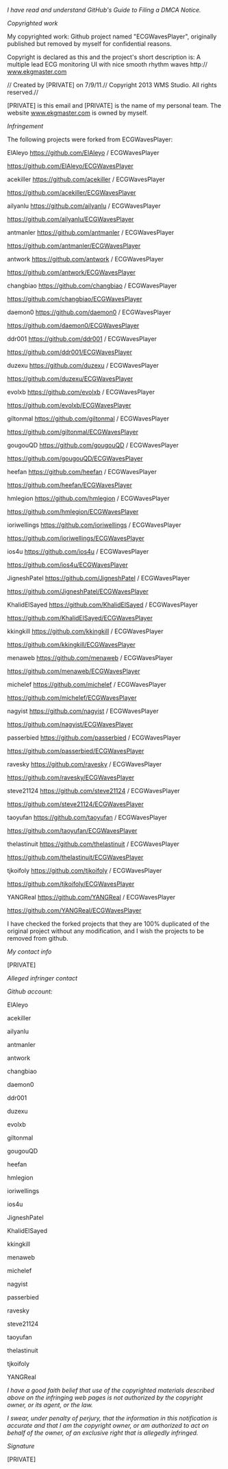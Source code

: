*I have read and understand GitHub's Guide to Filing a DMCA Notice.*

*Copyrighted work*

My copyrighted work: Github project named "ECGWavesPlayer", originally
published but removed by myself for confidential reasons.

Copyright is declared as this and the project's short description is:
A multiple lead ECG monitoring UI with nice smooth rhythm waves http://
www.ekgmaster.com

// Created by [PRIVATE] on 7/9/11.// Copyright 2013
WMS Studio. All rights reserved.//

[PRIVATE] is this email and [PRIVATE] is the name of my
personal team.
The website www.ekgmaster.com is owned by myself.

*Infringement*

The following projects were forked from ECGWavesPlayer:

ElAleyo <https://github.com/ElAleyo> / ECGWavesPlayer

<https://github.com/ElAleyo/ECGWavesPlayer>

acekiller <https://github.com/acekiller> / ECGWavesPlayer

<https://github.com/acekiller/ECGWavesPlayer>

ailyanlu <https://github.com/ailyanlu> / ECGWavesPlayer

<https://github.com/ailyanlu/ECGWavesPlayer>

antmanler <https://github.com/antmanler> / ECGWavesPlayer

<https://github.com/antmanler/ECGWavesPlayer>

antwork <https://github.com/antwork> / ECGWavesPlayer

<https://github.com/antwork/ECGWavesPlayer>

changbiao <https://github.com/changbiao> / ECGWavesPlayer

<https://github.com/changbiao/ECGWavesPlayer>

daemon0 <https://github.com/daemon0> / ECGWavesPlayer

<https://github.com/daemon0/ECGWavesPlayer>

ddr001 <https://github.com/ddr001> / ECGWavesPlayer

<https://github.com/ddr001/ECGWavesPlayer>

duzexu <https://github.com/duzexu> / ECGWavesPlayer

<https://github.com/duzexu/ECGWavesPlayer>

evolxb <https://github.com/evolxb> / ECGWavesPlayer

<https://github.com/evolxb/ECGWavesPlayer>

giltonmal <https://github.com/giltonmal> / ECGWavesPlayer

<https://github.com/giltonmal/ECGWavesPlayer>

gougouQD <https://github.com/gougouQD> / ECGWavesPlayer

<https://github.com/gougouQD/ECGWavesPlayer>

heefan <https://github.com/heefan> / ECGWavesPlayer

<https://github.com/heefan/ECGWavesPlayer>

hmlegion <https://github.com/hmlegion> / ECGWavesPlayer

<https://github.com/hmlegion/ECGWavesPlayer>

ioriwellings <https://github.com/ioriwellings> / ECGWavesPlayer

<https://github.com/ioriwellings/ECGWavesPlayer>

ios4u <https://github.com/ios4u> / ECGWavesPlayer

<https://github.com/ios4u/ECGWavesPlayer>

JigneshPatel <https://github.com/JigneshPatel> / ECGWavesPlayer

<https://github.com/JigneshPatel/ECGWavesPlayer>

KhalidElSayed <https://github.com/KhalidElSayed> / ECGWavesPlayer

<https://github.com/KhalidElSayed/ECGWavesPlayer>

kkingkill <https://github.com/kkingkill> / ECGWavesPlayer

<https://github.com/kkingkill/ECGWavesPlayer>

menaweb <https://github.com/menaweb> / ECGWavesPlayer

<https://github.com/menaweb/ECGWavesPlayer>

michelef <https://github.com/michelef> / ECGWavesPlayer

<https://github.com/michelef/ECGWavesPlayer>

nagyist <https://github.com/nagyist> / ECGWavesPlayer

<https://github.com/nagyist/ECGWavesPlayer>

passerbied <https://github.com/passerbied> / ECGWavesPlayer

<https://github.com/passerbied/ECGWavesPlayer>

ravesky <https://github.com/ravesky> / ECGWavesPlayer

<https://github.com/ravesky/ECGWavesPlayer>

steve21124 <https://github.com/steve21124> / ECGWavesPlayer

<https://github.com/steve21124/ECGWavesPlayer>

taoyufan <https://github.com/taoyufan> / ECGWavesPlayer

<https://github.com/taoyufan/ECGWavesPlayer>

thelastinuit <https://github.com/thelastinuit> / ECGWavesPlayer

<https://github.com/thelastinuit/ECGWavesPlayer>

tjkoifoly <https://github.com/tjkoifoly> / ECGWavesPlayer

<https://github.com/tjkoifoly/ECGWavesPlayer>

YANGReal <https://github.com/YANGReal> / ECGWavesPlayer

<https://github.com/YANGReal/ECGWavesPlayer>

I have checked the forked projects that they are 100% duplicated of the
original project without any modification, and I wish the projects to be
removed from github.

*My contact info*

[PRIVATE]

*Alleged infringer contact*

*Github account:*

ElAleyo

acekiller

ailyanlu

antmanler

antwork

changbiao

daemon0

ddr001

duzexu

evolxb

giltonmal

gougouQD

heefan

hmlegion

ioriwellings

ios4u

JigneshPatel

KhalidElSayed

kkingkill

menaweb

michelef

nagyist

passerbied

ravesky

steve21124

taoyufan

thelastinuit

tjkoifoly

YANGReal

*I have a good faith belief that use of the copyrighted materials described
above on the infringing web pages is not authorized by the copyright owner,
or its agent, or the law.*

*I swear, under penalty of perjury, that the information in this
notification is accurate and that I am the copyright owner, or am
authorized to act on behalf of the owner, of an exclusive right that is
allegedly infringed.*

*Signature*

[PRIVATE]
